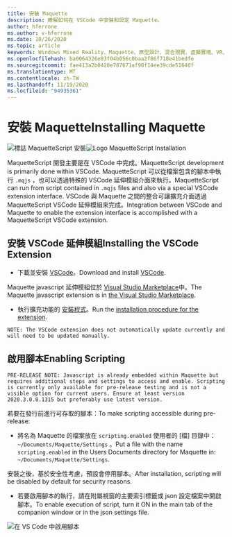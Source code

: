 ```yaml
---
title: 安裝 Maquette
description: 瞭解如何在 VSCode 中安裝和設定 Maquette。
author: hferrone
ms.author: v-hferrone
ms.date: 10/26/2020
ms.topic: article
keywords: Windows Mixed Reality、Maquette、原型設計、混合現實、虛擬實境、VR、MR、意見反應、意見反應中樞、bug
ms.openlocfilehash: ba0064326e83f04b056c0baa2f86f718e41bedfe
ms.sourcegitcommit: fae413a2b0420e787671af90f14ee39cde51640f
ms.translationtype: MT
ms.contentlocale: zh-TW
ms.lasthandoff: 11/19/2020
ms.locfileid: "94935361"
---
```

# <a name="installing-maquette"></a><span data-ttu-id="13bea-104">安裝 Maquette</span><span class="sxs-lookup"><span data-stu-id="13bea-104">Installing Maquette</span></span>

<!-- TODO(Harrison): Need consolidated logo with text. -->
<span data-ttu-id="13bea-105">![標誌 ](../images/MaquetteIcon.png) MaquetteScript 安裝</span><span class="sxs-lookup"><span data-stu-id="13bea-105">![Logo](../images/MaquetteIcon.png) MaquetteScript Installation</span></span>

<!-- TODO(Stefan): Need more explanation on the .mqjs route for running MaquetteScript. -->
<span data-ttu-id="13bea-106">MaquetteScript 開發主要是在 VSCode 中完成。</span><span class="sxs-lookup"><span data-stu-id="13bea-106">MaquetteScript development is primarily done within VSCode.</span></span> <span data-ttu-id="13bea-107">MaquetteScript 可以從檔案包含的腳本中執行 `.mqjs` ，也可以透過特殊的 VSCode 延伸模組介面來執行。</span><span class="sxs-lookup"><span data-stu-id="13bea-107">MaquetteScript can run from script contained in `.mqjs` files and also via a special VSCode extension interface.</span></span> <span data-ttu-id="13bea-108">VSCode 與 Maquette 之間的整合可讓擴充介面透過 MaquetteScript VSCode 延伸模組來完成。</span><span class="sxs-lookup"><span data-stu-id="13bea-108">Integration between VSCode and Maquette to enable the extension interface is accomplished with a MaquetteScript VSCode extension.</span></span>

## <a name="installing-the-vscode-extension"></a><span data-ttu-id="13bea-109">安裝 VSCode 延伸模組</span><span class="sxs-lookup"><span data-stu-id="13bea-109">Installing the VSCode Extension</span></span>

* <span data-ttu-id="13bea-110">下載並安裝 [VSCode](https://code.visualstudio.com)。</span><span class="sxs-lookup"><span data-stu-id="13bea-110">Download and install [VSCode](https://code.visualstudio.com).</span></span> 

<span data-ttu-id="13bea-111">Maquette javascript 延伸模組位於 [Visual Studio Marketplace](https://marketplace.visualstudio.com/items?itemName=ms-maquette.vscode-maquette-javascript)中。</span><span class="sxs-lookup"><span data-stu-id="13bea-111">The Maquette javascript extension is in [the Visual Studio Marketplace](https://marketplace.visualstudio.com/items?itemName=ms-maquette.vscode-maquette-javascript).</span></span>

* <span data-ttu-id="13bea-112">執行擴充功能的 [安裝程式](vscode:extension/ms-maquette.vscode-maquette-javascript)。</span><span class="sxs-lookup"><span data-stu-id="13bea-112">Run the [installation procedure for the extension](vscode:extension/ms-maquette.vscode-maquette-javascript).</span></span>

<!-- TODO(Stefan): Are there plans to have the extension update manually in the future? If so, when will this be available? -->
`NOTE: The VSCode extension does not automatically update currently and will need to be updated manually.`

## <a name="enabling-scripting"></a><span data-ttu-id="13bea-113">啟用腳本</span><span class="sxs-lookup"><span data-stu-id="13bea-113">Enabling Scripting</span></span>

<!-- TODO(Stefan): Is scripting still a pre-release only option? If and when will it be available for current users? -->
`PRE-RELEASE NOTE: Javascript is already embedded within Maquette but requires additional steps and settings to access and enable. Scripting is currently only available for pre-release testing and is not a visible option for current users. Ensure at least version 2020.3.0.0.1315 but preferably use latest version.`

<span data-ttu-id="13bea-114">若要在發行前進行可存取的腳本：</span><span class="sxs-lookup"><span data-stu-id="13bea-114">To make scripting accessible during pre-release:</span></span>

* <span data-ttu-id="13bea-115">將名為 Maquette 的檔案放在 `scripting.enabled` 使用者的 [檔] 目錄中： `~/Documents/Maquette/Settings` 。</span><span class="sxs-lookup"><span data-stu-id="13bea-115">Put a file with the name `scripting.enabled` in the Users Documents directory for Maquette in: `~/Documents/Maquette/Settings`.</span></span>

<span data-ttu-id="13bea-116">安裝之後，基於安全性考慮，預設會停用腳本。</span><span class="sxs-lookup"><span data-stu-id="13bea-116">After installation, scripting will be disabled by default for security reasons.</span></span>

<!-- TODO(Stefan): Missing a first step where the user has to select the {} tab in VSCode, shown in the screenshot, to access the scripting enabled setting.
                   - Also missing instructions and screenshot on how to turn on scripting in the JSON settings file.
 -->
* <span data-ttu-id="13bea-117">若要啟用腳本的執行，請在附屬視窗的主要索引標籤或 json 設定檔案中開啟腳本。</span><span class="sxs-lookup"><span data-stu-id="13bea-117">To enable execution of script, turn it ON in the main tab of the companion window or in the json settings file.</span></span>

![在 VS Code 中啟用腳本](images/IntroductionEnableScripting.png)


